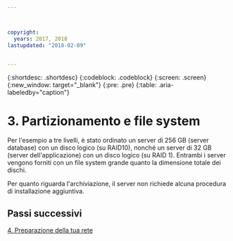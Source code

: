 ```yaml
---



copyright:
  years: 2017, 2018
lastupdated: "2018-02-09"


---
```


{:shortdesc: .shortdesc}
{:codeblock: .codeblock}
{:screen: .screen}
{:new_window: target="_blank"}
{:pre: .pre}
{:table: .aria-labeledby="caption"}

# 3. Partizionamento e file system

Per l'esempio a tre livelli, è stato ordinato un server di 256 GB (server database) con un disco logico (su RAID10), nonché un server di 32 GB (server dell'applicazione) con un disco logico (su RAID 1). Entrambi i server vengono forniti con un file system grande quanto la dimensione totale dei dischi.

Per quanto riguarda l'archiviazione, il server non richiede alcuna procedura di installazione aggiuntiva.

## Passi successivi

[4. Preparazione della tua rete](/docs/infrastructure/sap-netweaver-ms-qrg/ms-prepare-network.html#network)
